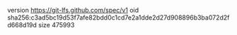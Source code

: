 version https://git-lfs.github.com/spec/v1
oid sha256:c3ad5bc19d53f7afe82bdd0c1cd7e2a1dde2d27d908896b3ba072d2fd668d19d
size 475993

